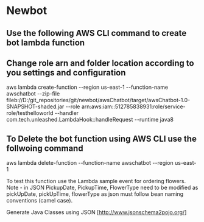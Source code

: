 # Newbot

Use the following AWS CLI command to create bot lambda function 
-----------------------------------------------------------------
Change role arn and folder location according to you settings and configuration
----------------------------------------------------------------------------------

aws lambda create-function --region us-east-1 --function-name awschatbot --zip-file fileb://D:/git_repositories/git/newbot/awsChatbot/target/awsChatbot-1.0-SNAPSHOT-shaded.jar --role arn:aws:iam::512785838931:role/service-role/testhelloworld --handler com.tech.unleashed.LambdaHook::handleRequest --runtime java8 


To Delete the bot function using AWS CLI use the follwoing command
--------------------------------------------------------------------------
aws lambda delete-function  --function-name awschatbot  --region us-east-1


To test this function use the Lambda sample event for ordering flowers. Note - in JSON PickupDate, PickupTime, FlowerType need to be modified as pickUpDate, pickUpTime, flowerType as json must follow bean naming conventions (camel case).


Generate Java Classes using JSON [http://www.jsonschema2pojo.org/]
